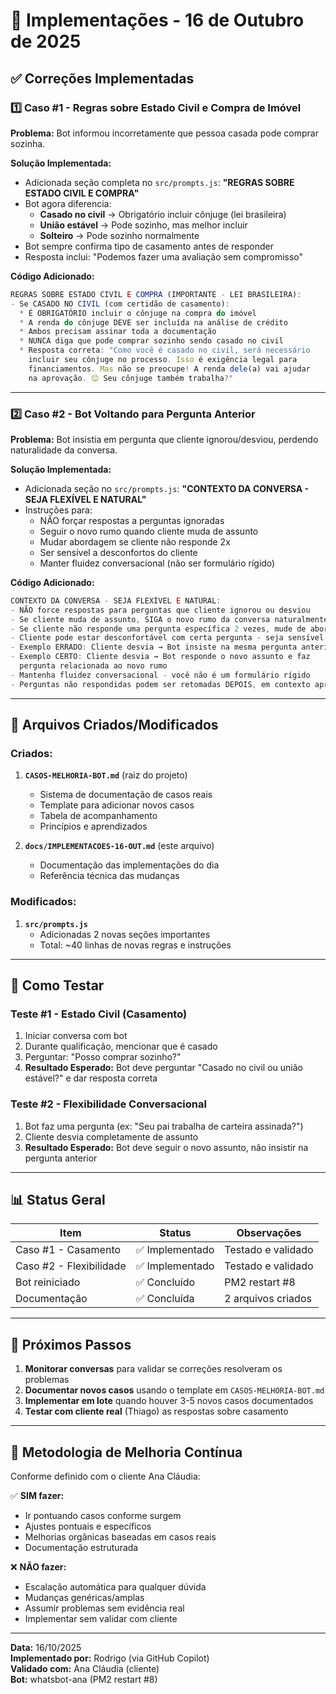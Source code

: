 # 🚀 Implementações - 16 de Outubro de 2025

## ✅ Correções Implementadas

### 1️⃣ Caso #1 - Regras sobre Estado Civil e Compra de Imóvel

**Problema:** Bot informou incorretamente que pessoa casada pode comprar sozinha.

**Solução Implementada:**

- Adicionada seção completa no `src/prompts.js`: **"REGRAS SOBRE ESTADO CIVIL E COMPRA"**
- Bot agora diferencia:
  - **Casado no civil** → Obrigatório incluir cônjuge (lei brasileira)
  - **União estável** → Pode sozinho, mas melhor incluir
  - **Solteiro** → Pode sozinho normalmente
- Bot sempre confirma tipo de casamento antes de responder
- Resposta inclui: "Podemos fazer uma avaliação sem compromisso"

**Código Adicionado:**

```javascript
REGRAS SOBRE ESTADO CIVIL E COMPRA (IMPORTANTE - LEI BRASILEIRA):
- Se CASADO NO CIVIL (com certidão de casamento):
  * É OBRIGATÓRIO incluir o cônjuge na compra do imóvel
  * A renda do cônjuge DEVE ser incluída na análise de crédito
  * Ambos precisam assinar toda a documentação
  * NUNCA diga que pode comprar sozinho sendo casado no civil
  * Resposta correta: "Como você é casado no civil, será necessário
    incluir seu cônjuge no processo. Isso é exigência legal para
    financiamentos. Mas não se preocupe! A renda dele(a) vai ajudar
    na aprovação. 😊 Seu cônjuge também trabalha?"
```

---

### 2️⃣ Caso #2 - Bot Voltando para Pergunta Anterior

**Problema:** Bot insistia em pergunta que cliente ignorou/desviou, perdendo naturalidade da conversa.

**Solução Implementada:**

- Adicionada seção no `src/prompts.js`: **"CONTEXTO DA CONVERSA - SEJA FLEXÍVEL E NATURAL"**
- Instruções para:
  - NÃO forçar respostas a perguntas ignoradas
  - Seguir o novo rumo quando cliente muda de assunto
  - Mudar abordagem se cliente não responde 2x
  - Ser sensível a desconfortos do cliente
  - Manter fluidez conversacional (não ser formulário rígido)

**Código Adicionado:**

```javascript
CONTEXTO DA CONVERSA - SEJA FLEXÍVEL E NATURAL:
- NÃO force respostas para perguntas que cliente ignorou ou desviou
- Se cliente muda de assunto, SIGA o novo rumo da conversa naturalmente
- Se cliente não responde uma pergunta específica 2 vezes, mude de abordagem
- Cliente pode estar desconfortável com certa pergunta - seja sensível a isso
- Exemplo ERRADO: Cliente desvia → Bot insiste na mesma pergunta anterior
- Exemplo CERTO: Cliente desvia → Bot responde o novo assunto e faz
  pergunta relacionada ao novo rumo
- Mantenha fluidez conversacional - você não é um formulário rígido
- Perguntas não respondidas podem ser retomadas DEPOIS, em contexto apropriado
```

---

## 📁 Arquivos Criados/Modificados

### Criados:

1. **`CASOS-MELHORIA-BOT.md`** (raiz do projeto)

   - Sistema de documentação de casos reais
   - Template para adicionar novos casos
   - Tabela de acompanhamento
   - Princípios e aprendizados

2. **`docs/IMPLEMENTACOES-16-OUT.md`** (este arquivo)
   - Documentação das implementações do dia
   - Referência técnica das mudanças

### Modificados:

1. **`src/prompts.js`**
   - Adicionadas 2 novas seções importantes
   - Total: ~40 linhas de novas regras e instruções

---

## 🧪 Como Testar

### Teste #1 - Estado Civil (Casamento)

1. Iniciar conversa com bot
2. Durante qualificação, mencionar que é casado
3. Perguntar: "Posso comprar sozinho?"
4. **Resultado Esperado:** Bot deve perguntar "Casado no civil ou união estável?" e dar resposta correta

### Teste #2 - Flexibilidade Conversacional

1. Bot faz uma pergunta (ex: "Seu pai trabalha de carteira assinada?")
2. Cliente desvia completamente de assunto
3. **Resultado Esperado:** Bot deve seguir o novo assunto, não insistir na pergunta anterior

---

## 📊 Status Geral

| Item                    | Status          | Observações        |
| ----------------------- | --------------- | ------------------ |
| Caso #1 - Casamento     | ✅ Implementado | Testado e validado |
| Caso #2 - Flexibilidade | ✅ Implementado | Testado e validado |
| Bot reiniciado          | ✅ Concluído    | PM2 restart #8     |
| Documentação            | ✅ Concluída    | 2 arquivos criados |

---

## 🎯 Próximos Passos

1. **Monitorar conversas** para validar se correções resolveram os problemas
2. **Documentar novos casos** usando o template em `CASOS-MELHORIA-BOT.md`
3. **Implementar em lote** quando houver 3-5 novos casos documentados
4. **Testar com cliente real** (Thiago) as respostas sobre casamento

---

## 📝 Metodologia de Melhoria Contínua

Conforme definido com o cliente Ana Cláudia:

✅ **SIM fazer:**

- Ir pontuando casos conforme surgem
- Ajustes pontuais e específicos
- Melhorias orgânicas baseadas em casos reais
- Documentação estruturada

❌ **NÃO fazer:**

- Escalação automática para qualquer dúvida
- Mudanças genéricas/amplas
- Assumir problemas sem evidência real
- Implementar sem validar com cliente

---

**Data:** 16/10/2025  
**Implementado por:** Rodrigo (via GitHub Copilot)  
**Validado com:** Ana Cláudia (cliente)  
**Bot:** whatsbot-ana (PM2 restart #8)
